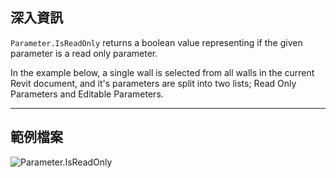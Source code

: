 ## 深入資訊
`Parameter.IsReadOnly` returns a boolean value representing if the given parameter is a read only parameter.

In the example below, a single wall is selected from all walls in the current Revit document, and it's parameters are split into two lists; Read Only Parameters and Editable Parameters.
___
## 範例檔案

![Parameter.IsReadOnly](./Revit.Elements.Parameter.IsReadOnly_img.jpg)
